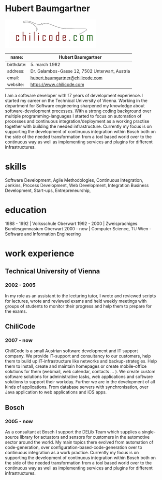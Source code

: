 # Hubert Baumgartner
![Logo](imgs/chilicode_logo.png)

name: | Hubert Baumgartner
------------ | -------------
birthdate: | 5. march 1982
address: | Dr. Galambos-Gasse 12, 7502 Unterwart, Austria
email: | hubert.baumgartner@chilicode.com
website: | https://www.chilicode.com


I am a software developer with 17 years of development experience. I started my career on the Technical University of Vienna. Working in the department for Software engineering sharpened my knowledge about software-development processes. With a strong coding background over multiple programming-languages I started to focus on automation of processes and continuous integration/deployment as a working practise together with building the needed infrastructure.
Currently my focus is on supporting the development of continuous integration within Bosch both on the side of the needed transformation from a tool based world over to the continuous way as well as implementing services and plugins for different infrastructures.

# skills
Software Development, Agile Methodologies, Continuous Integration, Jenkins, Process Development, Web Development, Integration
Business Development, Start-ups, Entrepreneurship, 



# education

1988 - 1992  | 	Volksschule Oberwart
1992 - 2000 | Zweisprachiges Bundesgymnasium Oberwart
2000 - now | Computer Science, TU Wien -  Software and Information Engineering  


# work experience

## Technical University of Vienna
### 2002 - 2005
In my role as an assistant to the lecturing tutor, I wrote and reviewed scripts for lectures, wrote and reviewed exams and held weekly meetings with groups of students to monitor their progress and help them to prepare for the exams.

## ChiliCode
### 2007 - now
ChiliCode is a small Austrian software development and IT support company. We provide IT-support and consultancy to our customers, help them to build up IT-infrastructure like networks and backup-strategies. Help them to install, create and maintain homepages or create mobile-office solutions for them (webmail, web calendar, contacts … ). We create custom software solutions for administrative tasks, web applications and software solutions to support their workday. Further we are in the development of all kinds of applications. From database servers with synchronisation, over Java application to web applications and iOS apps.

## Bosch
### 2005 - now
As a consultant at Bosch I support the DELib Team which supplies a single-source library for actuators and sensors for customers in the automotive sector around the world. My main topics there evolved from automation of code-generation, over configuration-based-code-generation over to continuous integration as a work practice. Currently my focus is on supporting the development of continuous integration within Bosch both on the side of the needed transformation from a tool based world over to the continuous way as well as implementing services and plugins for different infrastructures.



